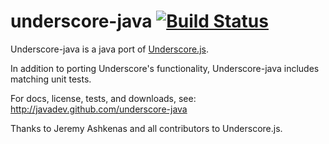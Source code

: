 underscore-java [![Build Status](https://secure.travis-ci.org/javadev/underscore-java.png)](https://travis-ci.org/javadev/underscore-java)
===============

Underscore-java is a java port of [Underscore.js](http://documentcloud.github.com/underscore/).

In addition to porting Underscore's functionality, Underscore-java includes matching unit tests.

For docs, license, tests, and downloads, see:
http://javadev.github.com/underscore-java

Thanks to Jeremy Ashkenas and all contributors to Underscore.js.
